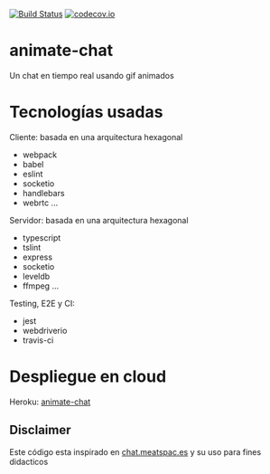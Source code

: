[![Build Status](https://travis-ci.org/juancsch/animate-chat.svg?branch=master)](https://travis-ci.org/juancsch/animate-chat)
[![codecov.io](https://img.shields.io/codecov/c/github/juancsch/animate-chat/master.svg)](http://codecov.io/github/juancsch/animate-chat?branch=master)

# animate-chat

Un chat en tiempo real usando gif animados

# Tecnologías usadas

Cliente: basada en una arquitectura hexagonal
* webpack
* babel
* eslint
* socketio
* handlebars
* webrtc
...

Servidor: basada en una arquitectura hexagonal
* typescript
* tslint
* express
* socketio
* leveldb
* ffmpeg
...

Testing, E2E y CI:
* jest
* webdriverio
* travis-ci

# Despliegue en cloud

Heroku: [animate-chat](https://animate-chat.herokuapp.com/)

## Disclaimer

Este código esta inspirado en [chat.meatspac.es](https://github.com/meatspaces/meatspace-chat-v2/) y su uso para fines didacticos
